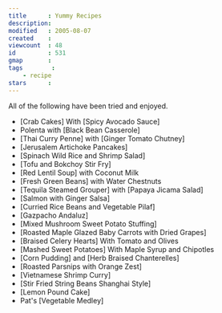 ```yaml
---
title      : Yummy Recipes
description: 
modified   : 2005-08-07
created    : 
viewcount  : 48
id         : 531
gmap       : 
tags        :
    - recipe
stars      : 
---
```


All of the following have been tried and enjoyed.

* [Crab Cakes] With [Spicy Avocado Sauce]
* Polenta with [Black Bean Casserole]
* [Thai Curry Penne] with [Ginger Tomato Chutney]
* [Jerusalem Artichoke Pancakes]
* [Spinach Wild Rice and Shrimp Salad]
* [Tofu and Bokchoy Stir Fry]
* [Red Lentil Soup] with Coconut Milk
* [Fresh Green Beans] with Water Chestnuts
* [Tequila Steamed Grouper] with [Papaya Jicama Salad]
* [Salmon with Ginger Salsa]
* [Curried Rice Beans and Vegetable Pilaf]
* [Gazpacho Andaluz]
* [Mixed Mushroom Sweet Potato Stuffing]
* [Roasted Maple Glazed Baby Carrots with Dried Grapes]
* [Braised Celery Hearts] With Tomato and Olives
* [Mashed Sweet Potatoes] With Maple Syrup and Chipotles
* [Corn Pudding] and [Herb Braised Chanterelles]
* [Roasted Parsnips with Orange Zest]
* [Vietnamese Shrimp Curry]
* [Stir Fried String Beans Shanghai Style]
* [Lemon Pound Cake]
* Pat's [Vegetable Medley]



